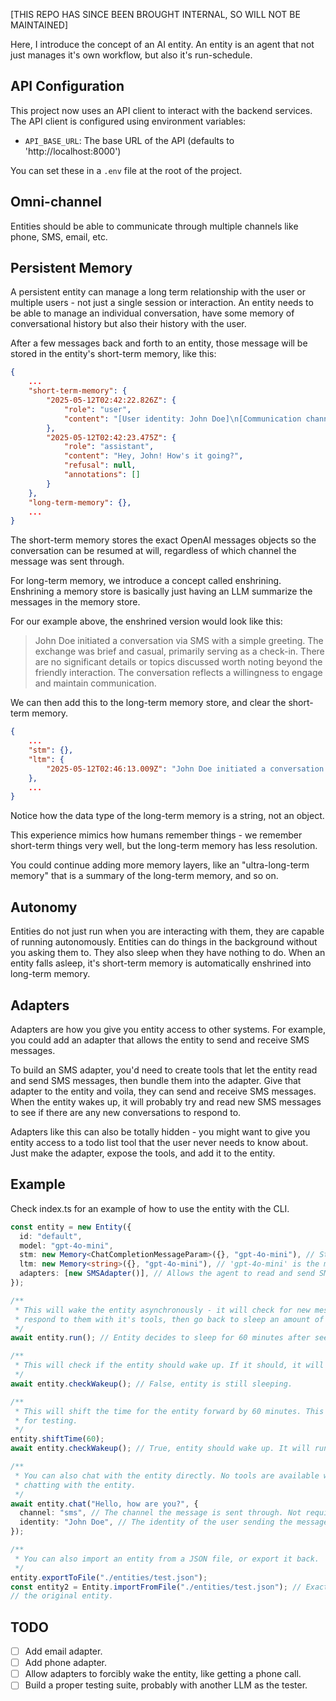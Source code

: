 [THIS REPO HAS SINCE BEEN BROUGHT INTERNAL, SO WILL NOT BE MAINTAINED]

Here, I introduce the concept of an AI entity. An entity is an agent that not just manages it's own workflow, but also it's run-schedule.

## API Configuration

This project now uses an API client to interact with the backend services. The API client is configured using environment variables:

- `API_BASE_URL`: The base URL of the API (defaults to 'http://localhost:8000')

You can set these in a `.env` file at the root of the project.

## Omni-channel

Entities should be able to communicate through multiple channels like phone, SMS, email, etc.

## Persistent Memory

A persistent entity can manage a long term relationship with the user or multiple users - not just a single session or interaction. An entity needs to be able to manage an individual conversation, have some memory of conversational history but also their history with the user.

After a few messages back and forth to an entity, those message will be stored in the entity's short-term memory, like this:

```json
{
    ...
    "short-term-memory": {
        "2025-05-12T02:42:22.826Z": {
            "role": "user",
            "content": "[User identity: John Doe]\n[Communication channel: sms]\nhey"
        },
        "2025-05-12T02:42:23.475Z": {
            "role": "assistant",
            "content": "Hey, John! How's it going?",
            "refusal": null,
            "annotations": []
        }
    },
    "long-term-memory": {},
    ...
}
```

The short-term memory stores the exact OpenAI messages objects so the conversation can be resumed at will, regardless of which channel the message was sent through.

For long-term memory, we introduce a concept called enshrining. Enshrining a memory store is basically just having an LLM summarize the messages in the memory store.

For our example above, the enshrined version would look like this:

> John Doe initiated a conversation via SMS with a simple greeting. The exchange was brief and casual, primarily serving as a check-in. There are no significant details or topics discussed worth noting beyond the friendly interaction. The conversation reflects a willingness to engage and maintain communication.

We can then add this to the long-term memory store, and clear the short-term memory.

```json
{
    ...
    "stm": {},
    "ltm": {
        "2025-05-12T02:46:13.009Z": "John Doe initiated a conversation via SMS with a simple greeting. The exchange was brief and casual, primarily serving as a check-in. There are no significant details or topics discussed worth noting beyond the friendly interaction. The conversation reflects a willingness to engage and maintain communication."
    },
    ...
}
```

Notice how the data type of the long-term memory is a string, not an object.

This experience mimics how humans remember things - we remember short-term things very well, but the long-term memory has less resolution.

You could continue adding more memory layers, like an "ultra-long-term memory" that is a summary of the long-term memory, and so on.

## Autonomy

Entities do not just run when you are interacting with them, they are capable of running autonomously. Entities can do things in the background without you asking them to. They also sleep when they have nothing to do. When an entity falls asleep, it's short-term memory is automatically enshrined into long-term memory.

## Adapters

Adapters are how you give you entity access to other systems. For example, you could add an adapter that allows the entity to send and receive SMS messages.

To build an SMS adapter, you'd need to create tools that let the entity read and send SMS messages, then bundle them into the adapter. Give that adapter to the entity and voila, they can send and receive SMS messages. When the entity wakes up, it will
probably try and read new SMS messages to see if there are any new conversations to respond to.

Adapters like this can also be totally hidden - you might want to give you entity access to a todo list tool that the user never needs to know about. Just make the adapter, expose the tools, and add it to the entity.

## Example

Check index.ts for an example of how to use the entity with the CLI.

```ts
const entity = new Entity({
  id: "default",
  model: "gpt-4o-mini",
  stm: new Memory<ChatCompletionMessageParam>({}, "gpt-4o-mini"), // Stores a short-term memory of the conversation.
  ltm: new Memory<string>({}, "gpt-4o-mini"), // 'gpt-4o-mini' is the model used to enshrine this memory store.
  adapters: [new SMSAdapter()], // Allows the agent to read and send SMS messages.
});

/**
 * This will wake the entity asynchronously - it will check for new messages,
 * respond to them with it's tools, then go back to sleep an amount of time it can decide.
 */
await entity.run(); // Entity decides to sleep for 60 minutes after seeing no SMS messages.

/**
 * This will check if the entity should wake up. If it should, it will run.
 */
await entity.checkWakeup(); // False, entity is still sleeping.

/**
 * This will shift the time for the entity forward by 60 minutes. This is extremely useful
 * for testing.
 */
entity.shiftTime(60);
await entity.checkWakeup(); // True, entity should wake up. It will run `entity.run()`.

/**
 * You can also chat with the entity directly. No tools are available while directly
 * chatting with the entity.
 */
await entity.chat("Hello, how are you?", {
  channel: "sms", // The channel the message is sent through. Not required.
  identity: "John Doe", // The identity of the user sending the message. Not required.
});

/**
 * You can also import an entity from a JSON file, or export it back.
 */
entity.exportToFile("./entities/test.json");
const entity2 = Entity.importFromFile("./entities/test.json"); // Exact clone of
// the original entity.
```

## TODO

- [ ] Add email adapter.
- [ ] Add phone adapter.
- [ ] Allow adapters to forcibly wake the entity, like getting a phone call.
- [ ] Build a proper testing suite, probably with another LLM as the tester.

